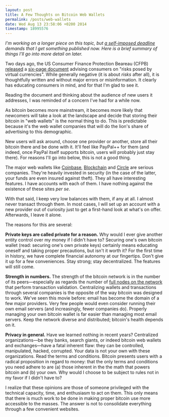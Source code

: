```yaml
---
layout: post
title: A Few Thoughts on Bitcoin Web Wallets
permalink: /posts/web-wallets
date: Wed Aug 13 23:58:06 +0200 2014
timestamp: 18995576
---
```


_I'm working on a longer piece on this topic, but [a self-imposed deadline](/posts/practice) demands that I get something published now. Here is a brief summary of things I'll go into more detail on later._

Two days ago, the US Consumer Finance Protection Beareau (CFPB) [released](http://www.consumerfinance.gov/blog/consumer-advisory-virtual-currencies-and-what-you-should-know-about-them/) a [six-page document](http://files.consumerfinance.gov/f/201408_cfpb_consumer-advisory_virtual-currencies.pdf) advising consumers on "risks posed by virtual currencies". While generally negative (it is about _risks_ after all), it is thoughtfully written and without major errors or misinformation. It clearly has educating consumers in mind, and for that I'm glad to see it.

Reading the document and thinking about the audience of new users it addresses, I was reminded of a concern I've had for a while now.

As bitcoin becomes more mainstream, it becomes more likely that newcomers will take a look at the landscape and decide that storing their bitcoin in "web wallets" is the normal thing to do. This is predictable because it's the web wallet companies that will do the lion's share of advertising to this demographic.

New users will ask around, choose one provider or another, store all their bitcoin there and be done with it. It'll feel like PayPal++ for them (and indeed, once PayPal itself supports bitcoin, users will probably just stay there). For reasons I'll go into below, this is not a good thing.

The major web wallets like [Coinbase](http://coinbase.com), [Blockchain](http://blockchain.info) and [Circle](http://circle.com) are serious companies. They're heavily invested in security (in the case of the latter, your funds are even insured against theft). They all have interesting features. I have accounts with each of them. I have nothing against the existence of these sites _per se_.

With that said, I keep very low balances with them, if any at all. I almost never transact through them. In most cases, I will set up an account with a new provider out of curiosity just to get a first-hand look at what's on offer. Afterwards, I leave it alone.

The reasons for this are several:

**Private keys are called private for a reason.** Why would I ever give another entity control over my money if I didn't have to? Securing one's own bitcoin wallet (read: securing one's own private keys) certainly means educating oneself and taking proper precautions, but isn't it worth it? For the first time in history, we have complete financial autonomy at our fingertips. Don't give it up for a few conveniences. Stay strong; stay decentralized. The features will still come.

**Strength in numbers.** The strength of the bitcoin network is in the number of its peers—especially as regards the number of [full nodes on the network](https://getaddr.bitnodes.io/) that perform transaction validation. Centralizing wallets and transactions through several companies is the opposite of the way bitcoin was designed to work. We've seen this movie before: email has become the domain of a few major providers. Very few people would even consider running their own email servers (and increasingly, fewer companies do). Properly managing your own bitcoin wallet is far easier than managing most email servers. Keep the network diverse and distributed; bitcoin's health depends on it.

**Privacy in general.** Have we learned nothing in recent years? Centralized organizations—be they banks, search giants, or indeed bitcoin web wallets and exchanges—have a fatal inherent flaw: they can be controlled, manipulated, hacked, corrupted. Your data is not your own with these organizations. Read the terms and conditions. Bitcoin presents users with a radical proposition in regard to money: that the only terms and conditions you need adhere to are (a) those inherent in the the math that powers bitcoin and (b) your own. Why would I choose to be subject to rules not in my favor if I didn't have to?

I realize that these opinions are those of someone privileged with the technical capacity, time, and enthusiasm to act on them. This only means that there is much work to be done in making proper bitcoin use more accessible to the masses. The answer is not to consolidate everything through a few convenient websites.
